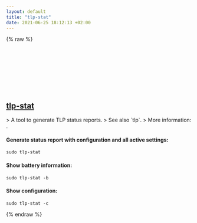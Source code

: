 ```yaml
---
layout: default
title: "tlp-stat"
date: 2021-06-25 18:12:13 +02:00
---
```

{% raw %}
<h2 id="tlp-stat">
  <a href="/en/linux/tlp-stat.html">tlp-stat</a> <a href="#tlp-stat"><svg class="icon">
    <use href="/assets/images/unicode_sprite.svg#link" />
  </svg></a>
</h2>
> A tool to generate TLP status reports.
> See also `tlp`.
> More information: <https://linrunner.de/tlp/usage/tlp-stat>.

#### Generate status report with configuration and all active settings:
```shell
sudo tlp-stat
```
#### Show battery information:
```shell
sudo tlp-stat -b
```
#### Show configuration:
```shell
sudo tlp-stat -c
```
{% endraw %}
